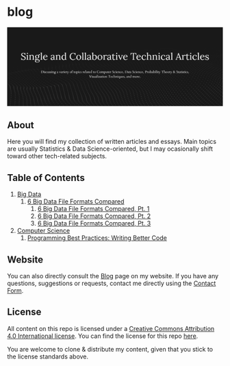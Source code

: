 # blog

![alt text](https://raw.githubusercontent.com/pabloagn/digital-assets/master/blog-cover-image.jpg "Blog Cover Image")

## About
Here you will find my collection of written articles and essays. Main topics are usually Statistics & Data Science-oriented, but I may ocasionally shift toward other tech-related subjects.

## Table of Contents
1. [Big Data](https://github.com/pabloagn/blog/tree/master/big-data)
	1. [6 Big Data File Formats Compared](https://github.com/pabloagn/blog/tree/master/big-data/6-big-data-file-formats-compared)
		1. [6 Big Data File Formats Compared, Pt. 1](https://github.com/pabloagn/blog/blob/master/big-data/6-big-data-file-formats-compared/6-big-data-file-formats-compared-pt-1.md)
		2. [6 Big Data File Formats Compared, Pt. 2](https://github.com/pabloagn/blog/blob/master/big-data/6-big-data-file-formats-compared/6-big-data-file-formats-compared-pt-2.md)
		3. [6 Big Data File Formats Compared, Pt. 3](https://github.com/pabloagn/blog/blob/master/big-data/6-big-data-file-formats-compared/6-big-data-file-formats-compared-pt-3.md)
2. [Computer Science](https://github.com/pabloagn/blog/tree/master/computer-science)
	1. [Programming Best Practices: Writing Better Code](https://github.com/pabloagn/blog/blob/master/computer-science/programming-best-practices-writing-better-code/programming-best-practices-writing-better-code.md)

## Website
You can also directly consult the [Blog](https://pabloagn.com/blog/) page on my website.
If you have any questions, suggestions or requests, contact me directly using the [Contact Form](https://pabloagn.com/contact/).

## License
All content on this repo is licensed under a [Creative Commons Attribution 4.0 International license](https://creativecommons.org/licenses/by/4.0/legalcode). You can find the license for this repo [here](https://github.com/pabloagn/blog/blob/master/LICENSE).

You are welcome to clone & distribute my content, given that you stick to the license standards above.